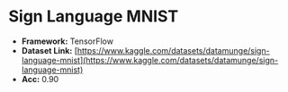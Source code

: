 # Sign Language MNIST

- **Framework:** TensorFlow
- **Dataset Link:** [https://www.kaggle.com/datasets/datamunge/sign-language-mnist](https://www.kaggle.com/datasets/datamunge/sign-language-mnist)
- **Acc:** 0.90
